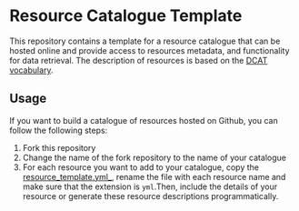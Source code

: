 # Resource Catalogue Template 

This repository contains a template for a resource catalogue that can be hosted online and provide access to resources metadata, and functionality for data retrieval. The description of resources is based on the [DCAT vocabulary](https://www.w3.org/TR/vocab-dcat-2).

## Usage

If you want to build a catalogue of resources hosted on Github, you can follow the following steps:

1. Fork this repository
1. Change the name of the fork repository to the name of your catalogue
1. For each resource you want to add to your catalogue, copy the [resource_template.yml_](./_data/resource_template.yml_), rename the file with each resource name and make sure that the extension is ```yml```.Then, include the details of your resource or generate these resource descriptions programmatically.